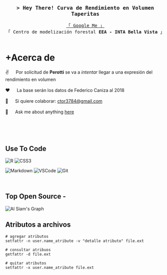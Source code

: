 <!--/*
<a href="https://komarev.com/ghpvc/?username=alsiam">
  <img align="right" src="https://komarev.com/ghpvc/?username=alsiam&label=Visitors&color=0e75b6&style=flat" alt="Profile visitor" />
</a>


[![wakatime](https://wakatime.com/badge/user/eebb3dd8-d9b2-40de-9b88-6fd6cac99dbc.svg)](https://wakatime.com/@eebb3dd8-d9b2-40de-9b88-6fd6cac99dbc)
*/-->

<!-- Intro  -->
<h3 align="center">
        <samp>&gt; Hey There!
                <b><a target="_blank"> Curva de Rendimiento en Volumen </a></b> <br/> Taperitas
        </samp>
</h3>


<p align="center"> 
  <samp>
    <a href="https://www.google.com/search?q=Cesar+Torres">「 Google Me 」</a>
    <br>
    「 Centro de modelización forestal <b> EEA - INTA Bella Vista</b> 」
    <br>
    <br>
  </samp>
</p>

<!---
<p align="center">
 <a href="https://alsiam.com" target="blank">
  <img src="https://img.shields.io/badge/Website-DC143C?style=for-the-badge&logo=medium&logoColor=white" alt="alsiam" />
 </a>
 <a href="https://linkedin.com/in/saifalsiam" target="_blank">
  <img src="https://img.shields.io/badge/LinkedIn-0077B5?style=for-the-badge&logo=linkedin&logoColor=white" alt="alsiam"/>
 </a>
 <a href="https://dev.to/alsiam" target="_blank">
  <img src="https://img.shields.io/badge/dev.to-0A0A0A?style=for-the-badge&logo=dev.to&logoColor=white" alt="alsiam" />
 </a>
 <a href="https://twitter.com/alsiam_dev" target="_blank">
  <img src="https://img.shields.io/badge/Twitter-1DA1F2?style=for-the-badge&logo=twitter&logoColor=white" />
 </a>
 <a href="https://instagram.com/alsiam.dev" target="_blank">
  <img src="https://img.shields.io/badge/Instagram-fe4164?style=for-the-badge&logo=instagram&logoColor=white" alt="alsiam" />
 </a> 
 <a href="https://facebook.com/alsiam.dev" target="_blank">
  <img src="https://img.shields.io/badge/Facebook-20BEFF?&style=for-the-badge&logo=facebook&logoColor=white" alt="alsiam"  />
  </a> 
</p>
<br />
-->
<!-- About Section -->

# +Acerca de
 
<p>

 ✌️ &emsp; Por solicitud de **Perotti** se va a *intentar* llegar a una expresión del rendimiento en volumen<br/><br/>
 ❤️ &emsp; La base serán los datos de Federico Caniza al 2018<br/><br/>
 📧 &emsp; Si quiere colaborar: ctor3784@gmail.com<br/><br/>
 💬 &emsp; Ask me about anything [here](t.me/gaston_ar)

</p>

<br/>
<br/>
<br/>

## Use To Code
<!--de aqui https://ileriayo.github.io/markdown-badges/-->
![R](https://img.shields.io/badge/r-%23276DC3.svg?style=for-the-badge&logo=r&logoColor=white)
![CSS3](https://img.shields.io/badge/CSS3-1572B6?style=for-the-badge&logo=css3&logoColor=white)

![Markdown](https://img.shields.io/badge/Markdown-000000?style=for-the-badge&logo=markdown&logoColor=white)
![VSCode](https://img.shields.io/badge/Visual_Studio-0078d7?style=for-the-badge&logo=visual%20studio&logoColor=white)
![Git](https://img.shields.io/badge/Git-F05032?style=for-the-badge&logo=git&logoColor=white)

<br/>

## Top Open Source -
![Al Siam's Graph](https://github-readme-activity-graph.cyclic.app/graph?username=alsiam&custom_title=Al%20Siam's%20GitHub%20Activity%20Graph&bg_color=0D1117&color=7F3FBF&line=7F3FBF&point=7F3FBF&area_color=FFFFFF&title_color=FFFFFF&area=true)

## Atributos a archivos

```
# agregar atributos
setfattr -n user.name_atribute -v "detalle atributo" file.ext
```
```
# consultar atribuos
getfattr -d file.ext
```

```
# quitar atributos
setfattr -x user.name_atribute file.ext
```
